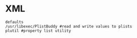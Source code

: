 XML
===

    defaults
    /usr/libexec/PlistBuddy #read and write values to plists
    plutil #property list utility
